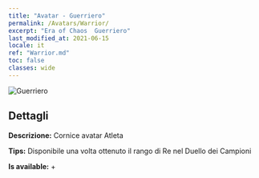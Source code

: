 ```yaml
---
title: "Avatar - Guerriero"
permalink: /Avatars/Warrior/
excerpt: "Era of Chaos  Guerriero"
last_modified_at: 2021-06-15
locale: it
ref: "Warrior.md"
toc: false
classes: wide
---
```

 ![Guerriero](/images/a/avatarFrame_1.png)

## Dettagli

 **Descrizione:** Cornice avatar Atleta 

 **Tips:** Disponibile una volta ottenuto il rango di Re nel Duello dei Campioni 

 **Is available:**  + 

